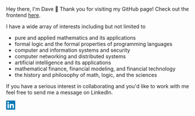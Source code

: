 Hey there, I'm Dave 👋 Thank you for visiting my GitHub page! Check out the frontend <a href="https://davefriedman01.github.io">here</a>.

I have a wide array of interests including but not limited to
* pure and applied mathematics and its applications
* formal logic and the formal properties of programming languages
* computer and information systems and security
* computer networking and distributed systems
* artificial intelligence and its applications
* mathematical finance, financial modeling, and financial technology
* the history and philosophy of math, logic, and the sciences

If you have a serious interest in collaborating and you'd like to work with me feel free to send me a message on LinkedIn.

<a href="https://www.linkedin.com/in/heracliteanflux/">
  <img alt="Dave Friedman | LinkedIn" width="25px" src="assets/linkedin.svg"/>
</a>
